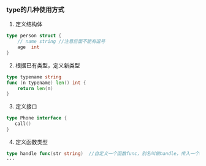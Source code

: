 ### type的几种使用方式
1. 定义结构体
```go
type person struct {
    // name string //注意后面不能有逗号
    age  int
}
```

2. 根据已有类型，定义新类型
```go
type typename string
func (n typename) len() int {
    return len(n)
}
```

3. 定义接口
```go
type Phone interface {
   call()
}
```

4. 定义函数类型
```go
type handle func(str string)  //自定义一个函数func，别名叫做handle，传入一个string参数
···
